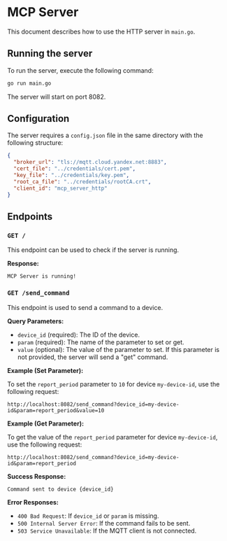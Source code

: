 # MCP Server

This document describes how to use the HTTP server in `main.go`.

## Running the server

To run the server, execute the following command:

```bash
go run main.go
```

The server will start on port 8082.

## Configuration

The server requires a `config.json` file in the same directory with the following structure:

```json
{
  "broker_url": "tls://mqtt.cloud.yandex.net:8883",
  "cert_file": "../credentials/cert.pem",
  "key_file": "../credentials/key.pem",
  "root_ca_file": "../credentials/rootCA.crt",
  "client_id": "mcp_server_http"
}
```

## Endpoints

### `GET /`

This endpoint can be used to check if the server is running.

**Response:**

```
MCP Server is running!
```

### `GET /send_command`

This endpoint is used to send a command to a device.

**Query Parameters:**

*   `device_id` (required): The ID of the device.
*   `param` (required): The name of the parameter to set or get.
*   `value` (optional): The value of the parameter to set. If this parameter is not provided, the server will send a "get" command.

**Example (Set Parameter):**

To set the `report_period` parameter to `10` for device `my-device-id`, use the following request:

```
http://localhost:8082/send_command?device_id=my-device-id&param=report_period&value=10
```

**Example (Get Parameter):**

To get the value of the `report_period` parameter for device `my-device-id`, use the following request:

```
http://localhost:8082/send_command?device_id=my-device-id&param=report_period
```

**Success Response:**

```
Command sent to device {device_id}
```

**Error Responses:**

*   `400 Bad Request`: If `device_id` or `param` is missing.
*   `500 Internal Server Error`: If the command fails to be sent.
*   `503 Service Unavailable`: If the MQTT client is not connected.
